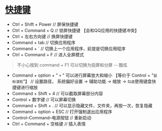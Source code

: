 [快捷键](https://support.apple.com/zh-cn/HT201236)
===

- Ctrl + Shift + Power // 屏保快捷键
- Ctrl + Command + Q   // 锁屏快捷键 【会和QQ应用的快捷键冲突】
- Ctrl + 左右方向键  // 换屏快捷键
- Command + tab // 切换应用程序
- Command + `  // 切换上一个应用程序，前提是切换应用程序
- Ctrl + Command + F // 进入全屏模式

> 不小心按到  command + F1 可以切换为投屏和分屏  -- 酷炫

- Command + option + " `+` " 可以进行屏幕放大和缩小 【等价于 Control + "`鼠标滚轮`"】 // 设置路径， 系统偏好设置 -> 辅助功能 -> 缩放 -> `勾选`使用键盘快捷键进行缩放
- Command + Shift + 4  // 可以截取屏幕部分内容
- Control + 数字键  // 可以屏幕切换
- Command + Shift + .  // 可以显示隐藏文件、文件夹，再按一次，恢复隐藏
- Command + option + ESC  // 打开强制退出应用程序
- Control–Command–电源按钮  // 重新启动
- Ctrl + Command + 空格键  // 插入表情